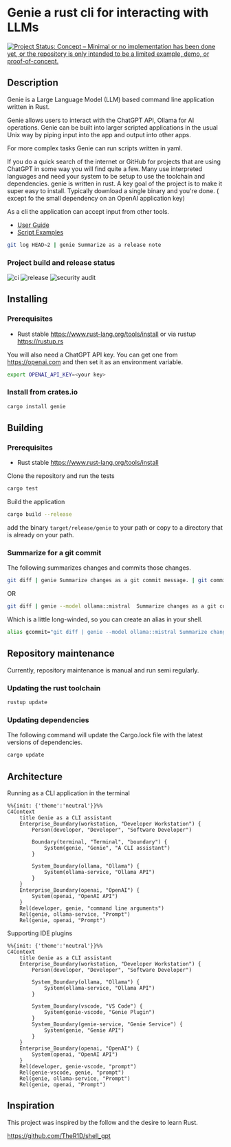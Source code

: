 # Genie a rust cli for interacting with LLMs

[![Project Status: Concept – Minimal or no implementation has been done yet, or the repository is only intended to be a limited example, demo, or proof-of-concept.](https://www.repostatus.org/badges/latest/concept.svg)](https://www.repostatus.org/#concept)

## Description

Genie is a Large Language Model (LLM) based command line application written in Rust.

Genie allows users to interact with the ChatGPT API, Ollama for AI operations. Genie can be built into larger scripted
applications in the usual Unix way by piping input into the app and output into other apps.

For more complex tasks Genie can run scripts written in yaml.

If you do a quick search of the internet or GitHub for projects that are using ChatGPT in some way you will find quite a
few.
Many use interpreted languages and need your system to be setup to use the toolchain and dependencies.
genie is written in rust.
A key goal of the project is to make it super easy to install. Typically download a single binary and you're done. (
except fo the small dependency on an OpenAI application key)

As a cli the application can accept input from other tools.

* [User Guide](doc/index.md)
* [Script Examples](examples/README.md)

```bash
git log HEAD~2 | genie Summarize as a release note
```

### Project build and release status

![ci](https://github.com/grahambrooks/genie/actions/workflows/ci.yaml/badge.svg) ![release](https://github.com/grahambrooks/genie/actions/workflows/build.yaml/badge.svg) ![security audit](https://github.com/grahambrooks/genie/actions/workflows/security-audit.yaml/badge.svg)

## Installing

### Prerequisites

- Rust stable https://www.rust-lang.org/tools/install or via rustup https://rustup.rs

You will also need a ChatGPT API key. You can get one from https://openai.com and then set it as an environment
variable.

```bash
export OPENAI_API_KEY=<your key>
```

### Install from crates.io

```bash
cargo install genie
````

## Building

### Prerequisites

- Rust stable https://www.rust-lang.org/tools/install

Clone the repository and run the tests

```bash
cargo test
```

Build the application

```bash
cargo build --release
```

add the binary `target/release/genie` to your path or copy to a directory that is already on your path.

### Summarize for a git commit

The following summarizes changes and commits those changes.

```bash
git diff | genie Summarize changes as a git commit message. | git commit -a -F -
```

OR

```bash
git diff | genie --model ollama::mistral  Summarize changes as a git commit message. | git commit -a -F -
```

Which is a little long-winded, so you can create an alias in your shell.

```bash
alias gcommit="git diff | genie --model ollama::mistral Summarize changes as a git commit message. | git commit -a -F -"
```

## Repository maintenance

Currently, repository maintenance is manual and run semi regularly.

### Updating the rust toolchain

```bash
rustup update
```

### Updating dependencies

The following command will update the Cargo.lock file with the latest versions of dependencies.

```bash
cargo update
```

## Architecture

Running as a CLI application in the terminal

```mermaid
%%{init: {'theme':'neutral'}}%%
C4Context
    title Genie as a CLI assistant
    Enterprise_Boundary(workstation, "Developer Workstation") {
        Person(developer, "Developer", "Software Developer")

        Boundary(terminal, "Terminal", "boundary") {
            System(genie, "Genie", "A CLI assistant")
        }

        System_Boundary(ollama, "Ollama") {
            System(ollama-service, "Ollama API")
        }
    }
    Enterprise_Boundary(openai, "OpenAI") {
        System(openai, "OpenAI API")
    }
    Rel(developer, genie, "command line arguments")
    Rel(genie, ollama-service, "Prompt")
    Rel(genie, openai, "Prompt")

```

Supporting IDE plugins

```mermaid
%%{init: {'theme':'neutral'}}%%
C4Context
    title Genie as a CLI assistant
    Enterprise_Boundary(workstation, "Developer Workstation") {
        Person(developer, "Developer", "Software Developer")

        System_Boundary(ollama, "Ollama") {
            System(ollama-service, "Ollama API")
        }

        System_Boundary(vscode, "VS Code") {
            System(genie-vscode, "Genie Plugin")
        }
        System_Boundary(genie-service, "Genie Service") {
            System(genie, "Genie API")
        }
    }
    Enterprise_Boundary(openai, "OpenAI") {
        System(openai, "OpenAI API")
    }
    Rel(developer, genie-vscode, "prompt")
    Rel(genie-vscode, genie, "prompt")
    Rel(genie, ollama-service, "Prompt")
    Rel(genie, openai, "Prompt")

```

## Inspiration

This project was inspired by the follow and the desire to learn Rust.

https://github.com/TheR1D/shell_gpt